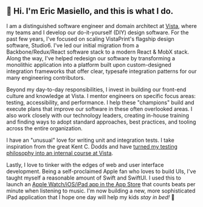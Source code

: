 ## <span aria-label="waving hand">👋</span> Hi. I'm Eric Masiello, and this is what I do.

I am a distinguished software engineer and domain architect at [Vista](https://vista.com/), where my teams and I develop our do-it-yourself (DIY) design software. For the past few years, I've focused on scaling VistaPrint's flagship design software, Studio6. I've led our initial migration from a Backbone/Redux/React software stack to a modern React & MobX stack. Along the way, I've helped redesign our software by transforming a monolithic application into a platform built upon custom-designed integration frameworks that offer clear, typesafe integration patterns for our many engineering contributors.

Beyond my day-to-day responsibilities, I invest in building our front-end culture and knowledge at Vista. I mentor engineers on specific focus areas: testing, accessibility, and performance. I help these "champions" build and execute plans that improve our software in these often overlooked areas. I also work closely with our technology leaders, creating in-house training and finding ways to adopt standard approaches, best practices, and tooling across the entire organization.

I have an "unusual" love for writing unit and integration tests. I take inspiration from the great Kent C. Dodds and have [turned my testing philosophy into an internal course at Vista](https://gitlab.com/ericmasiello/testing-react-workshop).

Lastly, I love to tinker with the edges of web and user interface development. Being a self-proclaimed Apple fan who loves to build UIs, I've taught myself a reasonable amount of Swift and SwiftUI. I used this to launch an [Apple Watch/iOS/iPad app in the App Store](https://apps.apple.com/us/app/tap-4-bpm/id1521303621) that counts beats per minute when listening to music. I'm now building a new, more sophisticated iPad application that I hope one day will help my kids _stay in bed!_ <span aria-label="crying laughing face">🤣</span>